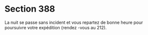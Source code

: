 # Section 388

La nuit se passe sans incident et vous repartez de bonne heure pour
poursuivre votre expédition (rendez -vous au 212).